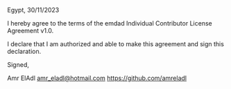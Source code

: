 Egypt, 30/11/2023

I hereby agree to the terms of the emdad Individual Contributor License
Agreement v1.0.

I declare that I am authorized and able to make this agreement and sign this
declaration.

Signed,

Amr ElAdl amr_eladl@hotmail.com https://github.com/amreladl

